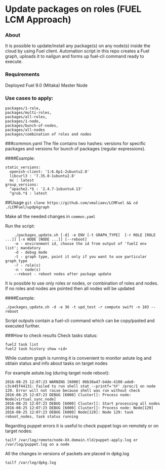 # Update packages on roles (FUEL LCM Approach)

### About
It is possible to update/install any package(s) on any node(s) inside the cloud by using Fuel client. Automation script in this repo creates a Fuel graph, uploads it to nailgun and forms up fuel-cli command ready to execute. 

### Requirements
Deployed Fuel 9.0 (Mitaka) Master Node

### Use cases to apply:
	packages/1-role,
	packages/multi-roles,
	packages/all-roles,
	packages/1-node,
	packages/bunch-of-nodes,
	packages/all-nodes
	packages/combination of roles and nodes

###common.yaml
The file contains two hashes: versions for specific packages and versions for bunch of packages (regular expressions). 

####Example:
```
static_versions:
  openssh-client: '1:6.6p1-2ubuntu2.8'
  libcurl3 : '7.35.0-1ubuntu2.8'
  mc : latest
group_versions:
  ^apache2.*$ : '2.4.7-1ubuntu4.13'
  ^grub.*$ : latest
```

##Usage
`git clone https://github.com/vmaliaev/LCMFuel && cd ./LCMFuel/updpkgraph`

Make all the needed changes in `common.yaml`

Run the script: 
```
	./packages_update.sh [-d] -e ENV [-t GRAPH_TYPE]  [-r ROLE [ROLE ...]] [-n NODE [NODE ...]] [--reboot]
	-e - environment id, choose the id from output of 'fuel2 env list'; mandatory
  	-d - debug mode
  	-t - graph type, point it only if you want to use particular graph_type
  	-r - role(s)
  	-n - node(s)
  	--reboot - reboot nodes after package update
```

It is possible to use only roles or nodes, or combination of roles and nodes.
If no roles and nodes are pointed then all nodes will be updated

####Example: 
```
./packages_update.sh -d -e 36 -t upd_test -r compute swift -n 103 --reboot
```
Script outputs contain a fuel-cli command which can be copy/pasted and executed further.

###How to check results
Check tasks status:
```
fuel2 task list
fuel2 task history show <id>
```

While custom graph is running it is convenient to monitor astute log and obtain status and info about tasks on target nodes

For example astute.log (during target node reboot):
```
2016-08-25 12:07:23 WARNING [6000] 06b30a47-b4de-4108-ade8-c3c445f44131: Failed to run shell stat --printf='%Y' /proc/1 on node 129. Error will not raise because shell was run without check
2016-08-25 12:07:23 DEBUG [6000] Cluster[]: Process node: Node[virtual_sync_node]
2016-08-25 12:07:23 DEBUG [6000] Cluster[]: Start processing all nodes
2016-08-25 12:07:23 DEBUG [6000] Cluster[]: Process node: Node[129]
2016-08-25 12:07:23 DEBUG [6000] Node[129]: Node 129: task reboot_nodes, task status running
```
Regarding puppet errors it is useful to check puppet logs on remotely or on target nodes:

```
tailf /var/log/remote/node-XX.domain.tld/puppet-apply.log or /var/log/puppet.log on a node
```

All the changes in versions of packets are placed in dpkg.log
```
tailf /var/log/dpkg.log
```
